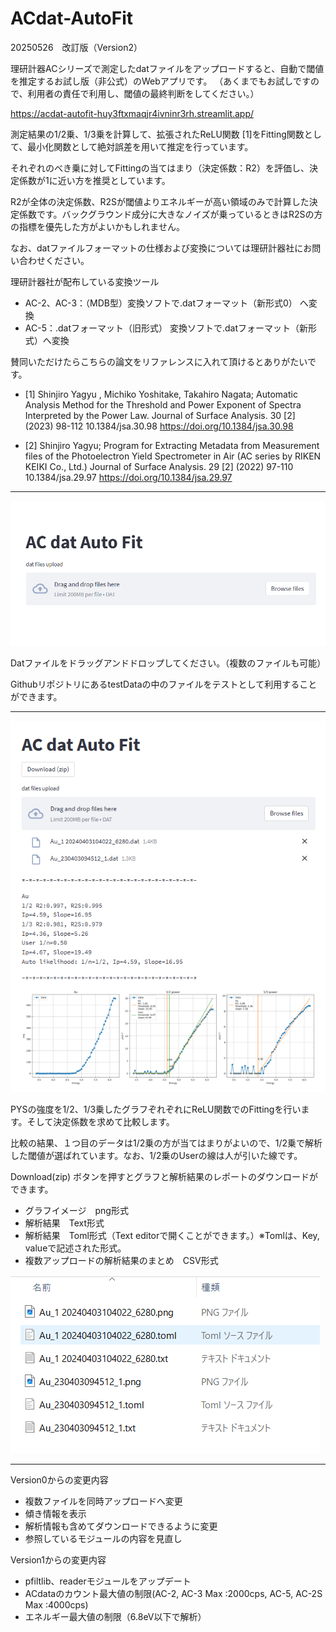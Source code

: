 # ACdat-AutoFit

20250526　改訂版（Version2）

理研計器ACシリーズで測定したdatファイルをアップロードすると、自動で閾値を推定するお試し版（非公式）のWebアプリです。
（あくまでもお試しですので、利用者の責任で利用し、閾値の最終判断をしてください。）

https://acdat-autofit-huy3ftxmaqjr4ivninr3rh.streamlit.app/

測定結果の1/2乗、1/3乗を計算して、拡張されたReLU関数 [1]をFitting関数として、最小化関数として絶対誤差を用いて推定を行っています。

それぞれのべき乗に対してFittingの当てはまり（決定係数：R2）を評価し、決定係数が1に近い方を推奨としています。

R2が全体の決定係数、R2Sが閾値よりエネルギーが高い領域のみで計算した決定係数です。バックグラウンド成分に大きなノイズが乗っているときはR2Sの方の指標を優先した方がよいかもしれません。

なお、datファイルフォーマットの仕様および変換については理研計器社にお問い合わせください。

理研計器社が配布している変換ツール

- AC-2、AC-3：（MDB型）変換ソフトで.datフォーマット（新形式0） へ変換
- AC-5：.datフォーマット（旧形式） 変換ソフトで.datフォーマット（新形式）へ変換


賛同いただけたらこちらの論文をリファレンスに入れて頂けるとありがたいです。

- [1] Shinjiro Yagyu , Michiko Yoshitake, Takahiro Nagata; Automatic Analysis Method for the Threshold and Power Exponent of Spectra Interpreted by the Power Law.
Journal of Surface Analysis. 30 [2] (2023) 98-112 10.1384/jsa.30.98 
https://doi.org/10.1384/jsa.30.98

- [2] Shinjiro Yagyu; Program for Extracting Metadata from Measurement files of the Photoelectron Yield Spectrometer in Air (AC series by RIKEN KEIKI Co., Ltd.)
Journal of Surface Analysis. 29 [2] (2022) 97-110 10.1384/jsa.29.97
https://doi.org/10.1384/jsa.29.97

---

![AF01](./figs/AF01.png)

Datファイルをドラッグアンドドロップしてください。（複数のファイルも可能）

GithubリポジトリにあるtestDataの中のファイルをテストとして利用することができます。

----

![AF02](./figs/AF02.png)

PYSの強度を1/2、1/3乗したグラフぞれぞれにReLU関数でのFittingを行います。そして決定係数を求めて比較します。

比較の結果、１つ目のデータは1/2乗の方が当てはまりがよいので、1/2乗で解析した閾値が選ばれています。なお、1/2乗のUserの線は人が引いた線です。

Download(zip) ボタンを押すとグラフと解析結果のレポートのダウンロードができます。
- グラフイメージ　png形式
- 解析結果　Text形式
- 解析結果　Toml形式（Text editorで開くことができます。）※Tomlは、Key, valueで記述された形式。
- 複数アップロードの解析結果のまとめ　CSV形式

![AF03](./figs/AF03.png)

---

Version0からの変更内容
- 複数ファイルを同時アップロードへ変更
- 傾き情報を表示
- 解析情報も含めてダウンロードできるように変更
- 参照しているモジュールの内容を見直し

Version1からの変更内容
- pfiltlib、readerモジュールをアップデート
- ACdataのカウント最大値の制限(AC-2, AC-3 Max :2000cps, AC-5, AC-2S Max :4000cps)
- エネルギー最大値の制限（6.8eV以下で解析）


